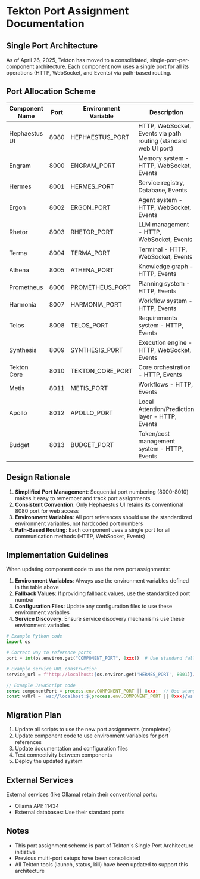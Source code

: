 # Tekton Port Assignment Documentation

## Single Port Architecture

As of April 26, 2025, Tekton has moved to a consolidated, single-port-per-component architecture. Each component now uses a single port for all its operations (HTTP, WebSocket, and Events) via path-based routing.

## Port Allocation Scheme

| Component Name | Port | Environment Variable | Description |
|----------------|------|----------------------|-------------|
| Hephaestus UI | 8080 | HEPHAESTUS_PORT | HTTP, WebSocket, Events via path routing (standard web UI port) |
| Engram | 8000 | ENGRAM_PORT | Memory system - HTTP, WebSocket, Events |
| Hermes | 8001 | HERMES_PORT | Service registry, Database, Events |
| Ergon | 8002 | ERGON_PORT | Agent system - HTTP, WebSocket, Events |
| Rhetor | 8003 | RHETOR_PORT | LLM management - HTTP, WebSocket, Events |
| Terma | 8004 | TERMA_PORT | Terminal - HTTP, WebSocket, Events |
| Athena | 8005 | ATHENA_PORT | Knowledge graph - HTTP, Events |
| Prometheus | 8006 | PROMETHEUS_PORT | Planning system - HTTP, Events |
| Harmonia | 8007 | HARMONIA_PORT | Workflow system - HTTP, Events |
| Telos | 8008 | TELOS_PORT | Requirements system - HTTP, Events |
| Synthesis | 8009 | SYNTHESIS_PORT | Execution engine - HTTP, WebSocket, Events |
| Tekton Core | 8010 | TEKTON_CORE_PORT | Core orchestration - HTTP, Events |
| Metis | 8011 | METIS_PORT | Workflows - HTTP, Events |
| Apollo | 8012 | APOLLO_PORT | Local Attention/Prediction layer - HTTP, Events |
| Budget | 8013 | BUDGET_PORT | Token/cost management system - HTTP, Events |

## Design Rationale

1. **Simplified Port Management**: Sequential port numbering (8000-8010) makes it easy to remember and track port assignments
2. **Consistent Convention**: Only Hephaestus UI retains its conventional 8080 port for web access
3. **Environment Variables**: All port references should use the standardized environment variables, not hardcoded port numbers
4. **Path-Based Routing**: Each component uses a single port for all communication methods (HTTP, WebSocket, Events)

## Implementation Guidelines

When updating component code to use the new port assignments:

1. **Environment Variables**: Always use the environment variables defined in the table above
2. **Fallback Values**: If providing fallback values, use the standardized port number
3. **Configuration Files**: Update any configuration files to use these environment variables
4. **Service Discovery**: Ensure service discovery mechanisms use these environment variables

```python
# Example Python code
import os

# Correct way to reference ports
port = int(os.environ.get("COMPONENT_PORT", 8xxx))  # Use standard fallback

# Example service URL construction
service_url = f"http://localhost:{os.environ.get('HERMES_PORT', 8001)}/api/service"
```

```javascript
// Example JavaScript code
const componentPort = process.env.COMPONENT_PORT || 8xxx;  // Use standard fallback
const wsUrl = `ws://localhost:${process.env.COMPONENT_PORT || 8xxx}/ws`;
```

## Migration Plan

1. Update all scripts to use the new port assignments (completed)
2. Update component code to use environment variables for port references
3. Update documentation and configuration files
4. Test connectivity between components
5. Deploy the updated system

## External Services

External services (like Ollama) retain their conventional ports:
- Ollama API: 11434
- External databases: Use their standard ports

## Notes

- This port assignment scheme is part of Tekton's Single Port Architecture initiative
- Previous multi-port setups have been consolidated
- All Tekton tools (launch, status, kill) have been updated to support this architecture
